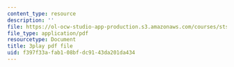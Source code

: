 ```yaml
---
content_type: resource
description: ''
file: https://ol-ocw-studio-app-production.s3.amazonaws.com/courses/sts-081-innovation-systems-for-science-technology-energy-manufacturing-and-health-spring-2017/f397f33afab108bfdc9143da201da434_bnEPjrsCaYg.pdf
file_type: application/pdf
resourcetype: Document
title: 3play pdf file
uid: f397f33a-fab1-08bf-dc91-43da201da434
---
```

